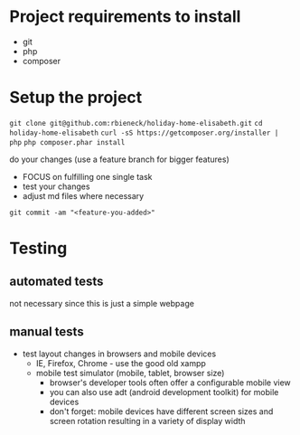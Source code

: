 # Project requirements to install

- git
- php
- composer


# Setup the project

```git clone git@github.com:rbieneck/holiday-home-elisabeth.git```
```cd holiday-home-elisabeth```
```curl -sS https://getcomposer.org/installer | php```
```php composer.phar install```

do your changes (use a feature branch for bigger features)

  - FOCUS on fulfilling one single task
  - test your changes
  - adjust md files where necessary


```git commit -am "<feature-you-added>"```


# Testing

## automated tests
not necessary since this is just a simple webpage


## manual tests
- test layout changes in browsers and mobile devices
  - IE, Firefox, Chrome - use the good old xampp
  - mobile test simulator (mobile, tablet, browser size)
    - browser's developer tools often offer a configurable mobile view
    - you can also use adt (android development toolkit) for mobile devices
    - don't forget: mobile devices have different screen sizes and screen rotation
      resulting in a variety of display width
